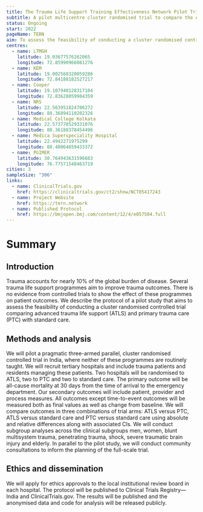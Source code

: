 ```yaml
---
title: The Trauma Life Support Training Effectiveness Network Pilot Trial
subtitle: A pilot multicentre cluster randomised trial to compare the effect of trauma life support training programmes on patient and provider outcomes
status: Ongoing
start: 2022
pageName: TERN
aim: To assess the feasibility of conducting a cluster randomised controlled trial comparing advanced trauma life support (ATLS) and primary trauma care (PTC) with standard care.
centres:
  - name: LTMGH
    latitude: 19.03677576262065 
    longitude: 72.85990966081276
  - name: KEM
    latitude: 19.002568320059286 
    longitude: 72.84188182527217
  - name: Cooper
    latitude: 19.107940128317104 
    longitude: 72.83628059984359
  - name: NRS
    latitude: 22.563951824706272 
    longitude: 88.36894110202326
  - name: Medical College Kolkata
    latitude: 22.573778529331076 
    longitude: 88.36188378454496
  - name: Medica Superspeciality Hospital
    latitude: 22.4942271975299 
    longitude: 88.40064659433372
  - name: PGIMER
    latitude: 30.764943631596683 
    longitude: 76.77571548463719
cities: 3
sampleSize: "306"
links:
  - name: ClinicalTrials.gov
    href: https://clinicaltrials.gov/ct2/show/NCT05417243
  - name: Project Website
    href: https://tern.network
  - name: Published Protocol
    href: https://bmjopen.bmj.com/content/12/4/e057504.full
---
```


# Summary

## Introduction 
Trauma accounts for nearly 10% of the global burden of disease. Several trauma life support programmes aim to improve trauma outcomes. There is no evidence from controlled trials to show the effect of these programmes on patient outcomes. We describe the protocol of a pilot study that aims to assess the feasibility of conducting a cluster randomised controlled trial comparing advanced trauma life support (ATLS) and primary trauma care (PTC) with standard care.

## Methods and analysis
We will pilot a pragmatic three-armed parallel, cluster randomised controlled trial in India, where neither of these programmes are routinely taught. We will recruit tertiary hospitals and include trauma patients and residents managing these patients. Two hospitals will be randomised to ATLS, two to PTC and two to standard care. The primary outcome will be all-cause mortality at 30 days from the time of arrival to the emergency department. Our secondary outcomes will include patient, provider and process measures. All outcomes except time-to-event outcomes will be measured both as final values as well as change from baseline. We will compare outcomes in three combinations of trial arms: ATLS versus PTC, ATLS versus standard care and PTC versus standard care using absolute and relative differences along with associated CIs. We will conduct subgroup analyses across the clinical subgroups men, women, blunt multisystem trauma, penetrating trauma, shock, severe traumatic brain injury and elderly. In parallel to the pilot study, we will conduct community consultations to inform the planning of the full-scale trial.

## Ethics and dissemination
We will apply for ethics approvals to the local institutional review board in each hospital. The protocol will be published to Clinical Trials Registry—India and ClinicalTrials.gov. The results will be published and the anonymised data and code for analysis will be released publicly.

